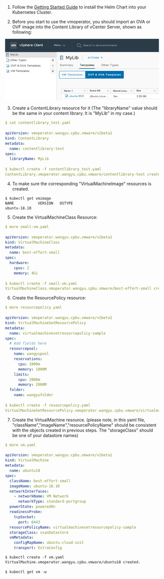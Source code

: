   [57308c0e]: GetStarted.md "Get Started Guide"

   1. Follow the [Getting Started Guide][57308c0e] to install the Helm Chart into your Kubernetes Cluster.

   2. Before you start to use the vmoperator, you should import an OVA or OVF image into the Content Library of vCenter Server, shown as following:

   ![VC Content Library](images/contentLib.png)

   3. Create a ContentLibrary resource for it (The "libraryName" value should be the same in your content library. It is "MyLib" in my case.)

  ```yaml
  $ cat contentlibrary_test.yaml

  apiVersion: vmoperator.wangyu.cpbu.vmware/v1beta1
  kind: ContentLibrary
  metadata:
    name: contentlibrary-test
  spec:
    libraryName: MyLib

  $ kubectl create -f contentlibrary_test.yaml
  ContentLibrary.vmoperator.wangyu.cpbu.vmware/contentlibrary-test created.
  ```

   4. To make sure the corresponding "VirtualMachineImage" resources is created.

  ```
  $ kubectl get vmimage
  NAME           VERSION   OSTYPE
  ubuntu-18.10
  ```


   5. Create the VirtualMachineClass Resource:

  ```yaml
  $ more small-vm.yaml

  apiVersion: vmoperator.wangyu.cpbu.vmware/v1beta1
  kind: VirtualMachineClass
  metadata:
    name: best-effort-small
  spec:
    hardware:
      cpus: 2
      memory: 4Gi

  $ kubectl create -f small-vm.yaml
  VirtualMachineClass.vmoperator.wangyu.cpbu.vmware/best-effort-small created.

  ```


   6. Create the ResourcePolicy resource:

  ```yaml
  $ more resourcepolicy.yaml

  apiVersion: vmoperator.wangyu.cpbu.vmware/v1beta1
  kind: VirtualMachineSetResourcePolicy
  metadata:
    name: virtualmachinesetresourcepolicy-sample
  spec:
    # Add fields here
    resourcepool:
      name: wangyupool
      reservations:
        cpu: 1000m
        memory: 1000M
      limits:
        cpu: 2000m
        memory: 2000M
    folder:
      name: wangyufolder

  $ kubectl create -f resourcepolicy.yaml
  VirtualMachineSetResourcePolicy.vmoperator.wangyu.cpbu.vmware/virtualmachinesetresourcepolicy-sample created.

  ```


   7. Create the VirtualMachine resource. (please note, in this yaml file, "className","imageName","resourcePolicyName" should be consistent with the objects created in previous steps. The "storageClass" should be one of your datastore names)

  ```yaml
  $ more vm.yaml

  apiVersion: vmoperator.wangyu.cpbu.vmware/v1beta1
  kind: VirtualMachine
  metadata:
    name: ubuntu18
  spec:
    className: best-effort-small
    imageName: ubuntu-18.10
    networkInterfaces:
      - networkName: VM Network
        networkType: standard-portgroup
    powerState: poweredOn
    readinessProbe:
      tcpSocket:
        port: 6443
    resourcePolicyName: virtualmachinesetresourcepolicy-sample
    storageClass: vsanDatastore
    vmMetadata:
      configMapName: ubuntu-cloud-init
      transport: ExtraConfig

  ```

  ```
  $ kubectl create -f vm.yaml
  VirtualMachine.vmoperator.wangyu.cpbu.vmware/ubuntu18 created.

  $ kubectl get vm -w
  ```
